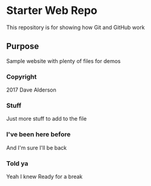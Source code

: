 # Starter Web Repo

This repository is for showing how Git and GitHub work

## Purpose

Sample website with plenty of files for demos

### Copyright

2017 Dave Alderson

### Stuff

Just more stuff to add to the file

### I've been here before

And I'm sure I'll be back

### Told ya

Yeah I knew
Ready for a break
